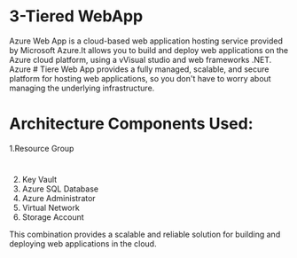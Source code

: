 # 3-Tiered WebApp
Azure Web App is a cloud-based web application hosting service provided by Microsoft Azure.It allows you to build and deploy web applications on the Azure cloud platform, using a vVisual studio and web frameworks  .NET. Azure # Tiere Web App provides a fully managed, scalable, and secure platform for hosting web applications, so you don't have to worry about managing the underlying infrastructure.

# Architecture Components Used:

1.Resource Group
#
2. Key Vault
3. Azure SQL Database
4. Azure Administrator
5. Virtual Network
6. Storage Account

This combination provides a scalable and reliable solution for building and deploying web applications in the cloud.
